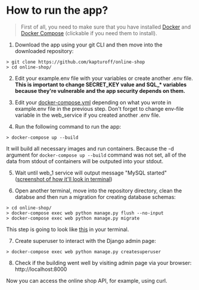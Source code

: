 # How to run the app?

> First of all, you need to make sure that you have installed [Docker](https://docs.docker.com/engine/install/) and [Docker Compose](https://docs.docker.com/compose/install/) (clickable if you need them to install).

1. Download the app using your git CLI and then move into the downloaded repository:
```
> git clone https://github.com/kapturoff/online-shop
> cd online-shop/
```

2. Edit your example.env file with your variables or create another .env file. **This is important to change SECRET_KEY value and SQL_\* variables because they're vulnerable and the app security depends on them.**

3. Edit your [docker-compose.yml](https://github.com/kapturoff/online-shop/blob/main/docker-compose.yml) depending on what you wrote in example.env file in the previous step. Don't forget to change env-file variable in the web_service if you created another .env file.

4. Run the following command to run the app:
```
> docker-compose up --build
```
It will build all necessary images and run containers. Because the -d argument for `docker-compose up --build` command was not set, all of the data from stdout of containers will be outputed into your stdout.

5. Wait until web_1 service will output message "MySQL started" ([screenshot of how it'll look in terminal](https://user-images.githubusercontent.com/56651670/151373662-5f6192e9-fdbd-44b0-b67f-2b74a4a208e0.png))

6. Open another terminal, move into the repository directory, clean the databse and then run a migration for creating database schemas:
```
> cd online-shop/
> docker-compose exec web python manage.py flush --no-input
> docker-compose exec web python manage.py migrate
```
This step is going to look like [this](https://user-images.githubusercontent.com/56651670/151375786-26246728-17a2-47b9-85b1-45bf445bfbd2.png) in your terminal.

7. Create superuser to interact with the Django admin page:
```
> docker-compose exec web python manage.py createsuperuser
```

8. Check if the building went well by visiting admin page via your browser: http://localhost:8000

Now you can access the online shop API, for example, using curl.